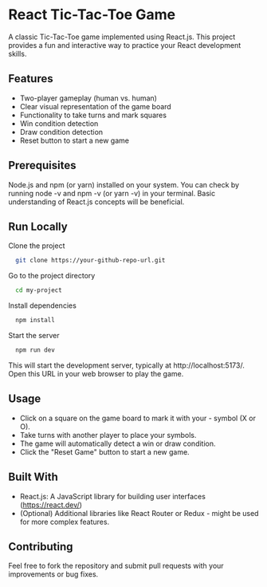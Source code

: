 
# React Tic-Tac-Toe Game

A classic Tic-Tac-Toe game implemented using React.js. This project provides a fun and interactive way to practice your React development skills.


## Features

- Two-player gameplay (human vs. human)
- Clear visual representation of the game board
- Functionality to take turns and mark squares
- Win condition detection
- Draw condition detection
- Reset button to start a new game

## Prerequisites

Node.js and npm (or yarn) installed on your system. You can check by running node -v and npm -v (or yarn -v) in your terminal.
Basic understanding of React.js concepts will be beneficial.
## Run Locally

Clone the project

```bash
  git clone https://your-github-repo-url.git
```

Go to the project directory

```bash
  cd my-project
```

Install dependencies

```bash
  npm install
```

Start the server

```bash
  npm run dev
```
This will start the development server, typically at http://localhost:5173/. Open this URL in your web browser to play the game.


## Usage

- Click on a square on the game board to mark it with your - symbol (X or O).
- Take turns with another player to place your symbols.
- The game will automatically detect a win or draw condition.
- Click the "Reset Game" button to start a new game.


## Built With

- React.js: A JavaScript library for building user interfaces  (https://react.dev/)
- (Optional) Additional libraries like React Router or Redux - might be used for more complex features.


## Contributing

Feel free to fork the repository and submit pull requests with your improvements or bug fixes.

